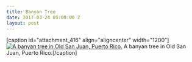 ```yaml
---
title: Banyan Tree
date: 2017-03-24 05:00:00 Z
layout: post
---
```


\[caption id="attachment\_416" align="aligncenter" width="1200"\][![A banyan tree in Old San Juan, Puerto Rico.](images/banyan-tree-puerto-rico.jpg)](https://kenbooth.net/wp-content/uploads/2017/03/banyan-tree-puerto-rico.jpg) A banyan tree in Old San Juan, Puerto Rico.\[/caption\]
